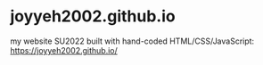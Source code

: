 # joyyeh2002.github.io
my website SU2022 built with hand-coded HTML/CSS/JavaScript: https://joyyeh2002.github.io/
